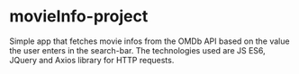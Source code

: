 # movieInfo-project

Simple app that fetches movie infos from the OMDb API based on the value the user enters in the search-bar. The technologies used are JS ES6, JQuery and Axios library for HTTP requests.
